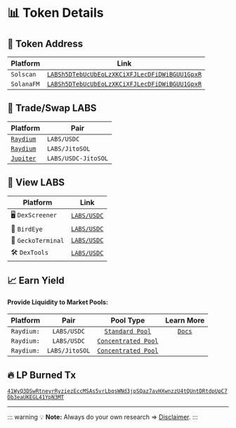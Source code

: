 # 📊 Token Details

## 📝 Token Address

| Platform  | Link                                                                 |
|-----------|----------------------------------------------------------------------|
| `Solscan` | [`LABSh5DTebUcUbEoLzXKCiXFJLecDFiDWiBGUU1GpxR`](https://solscan.io/token/LABSh5DTebUcUbEoLzXKCiXFJLecDFiDWiBGUU1GpxR) |
| `SolanaFM` | [`LABSh5DTebUcUbEoLzXKCiXFJLecDFiDWiBGUU1GpxR`](https://solana.fm/address/LABSh5DTebUcUbEoLzXKCiXFJLecDFiDWiBGUU1GpxR/transactions?cluster=mainnet-alpha) |

## 💱 Trade/Swap LABS

| Platform | Pair |
|----------|------|
| [`Raydium`](https://raydium.io/swap/?inputMint=EPjFWdd5AufqSSqeM2qN1xzybapC8G4wEGGkZwyTDt1v&outputMint=LABSh5DTebUcUbEoLzXKCiXFJLecDFiDWiBGUU1GpxR) | `LABS/USDC` |
| [`Raydium`](https://raydium.io/swap/?inputMint=J1toso1uCk3RLmjorhTtrVwY9HJ7X8V9yYac6Y7kGCPn&outputMint=LABSh5DTebUcUbEoLzXKCiXFJLecDFiDWiBGUU1GpxR) | `LABS/JitoSOL` |
| [`Jupiter`](https://jup.ag/swap/USDC-LABSh5DTebUcUbEoLzXKCiXFJLecDFiDWiBGUU1GpxR) | `LABS/USDC-JitoSOL` |

## 👀 View LABS

| Platform | Link |
|----------|------|
| 🖥️ `DexScreener` | [`LABS/USDC`](https://dexscreener.com/solana/3wxhfgvvygstoqj3xvmarnqf66wamwcvy4egwbjfk1bm) |
| 🦅 `BirdEye` | [`LABS/USDC`](https://birdeye.so/token/LABSh5DTebUcUbEoLzXKCiXFJLecDFiDWiBGUU1GpxR?chain=solana) |
|🦎 `GeckoTerminal` | [`LABS/USDC`](https://www.geckoterminal.com/solana/pools/3wxhFgvVYGStoQj3XvMArNQF66WamWcVy4EgwBJfK1bM) |
| 🛠️ `DexTools` | [`LABS/USDC`](https://www.dextools.io/app/en/solana/pair-explorer/3wxhFgvVYGStoQj3XvMArNQF66WamWcVy4EgwBJfK1bM?t=1723853959790) |

## 📈 Earn Yield

#### Provide Liquidity to Market Pools:

| Platform | Pair | Pool Type | Learn More |
|:--------:|:----:|:---------:|:----------:|
| `Raydium:` | `LABS/USDC` | [`Standard Pool`](https://raydium.io/liquidity/increase/?mode=add&pool_id=3wxhFgvVYGStoQj3XvMArNQF66WamWcVy4EgwBJfK1bM) | [`Docs`](https://docs.raydium.io/raydium/liquidity-providers/liquidity-pools) |
| `Raydium:` | `LABS/USDC` | [`Concentrated Pool`](https://raydium.io/clmm/create-position/?pool_id=E4R4RgkB367Shq7PrAh3uiPYRkTW7NmKKak7y1veitT6) |
| `Raydium:` | `LABS/JitoSOL` | [`Concentrated Pool`](https://raydium.io/clmm/create-position/?pool_id=71yDDR1YMCQPV2zo2CCV4aezAHa6Ed8aFZQcKhfwY9bE) |

## 🔥 LP Burned Tx

[`41WyQ3DSwRtneyrRyziezEccMSAs5vrLbqsWNd3jpSQaz7avHXwnzzU4tQUntDRtdpUpC7Db3eaUKEGL41YpN3MT`](https://solscan.io/tx/41WyQ3DSwRtneyrRyziezEccMSAs5vrLbqsWNd3jpSQaz7avHXwnzzU4tQUntDRtdpUpC7Db3eaUKEGL41YpN3MT)

---

::: warning 💡 **Note:** 
Always do your own research => [Disclaimer](/legal).
:::
